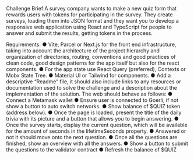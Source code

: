 Challenge Brief
A survey company wants to make a new quiz form that rewards users with tokens for participating in
the survey.
They create surveys, loading them into JSON format and they want you to develop a responsive web
application using React and TypeScript for people to answer and submit the results, getting tokens
in the process.

Requirements:
● Vite, Parcel or Next.js for the front end infrastructure, taking into account the
architecture of the project hierarchy and organization of directories, routing, conventions
and good practices of clean code, good design patterns for the app itself but also for the
react components.
● For the app state use React Query (preferred), Contexts or Mobx State Tree.
● Material UI or Tailwind for components.
● Add a descriptive “Readme” file, it should also include links to any resources or
documentation used to solve the challenge and a description about the implementation
of the solution.
The web should behave as follows:
● Connect a Metamask wallet
● Ensure user is connected to Goerli, if not show a button to auto switch networks.
● Show balance of $QUIZ token (address below).
● Once the page is loaded, present the title of the daily trivia with its picture and a button that
allows you to begin answering.
● Once the survey starts, display the current question, which will be available for the amount of
seconds in the lifetimeSeconds property.
● Answered or not it should move onto the next question.
● Once all the questions are finished, show an overview with all the answers.
● Show a button to submit the questions to the validator contract
● Refresh the balance of $QUIZ
